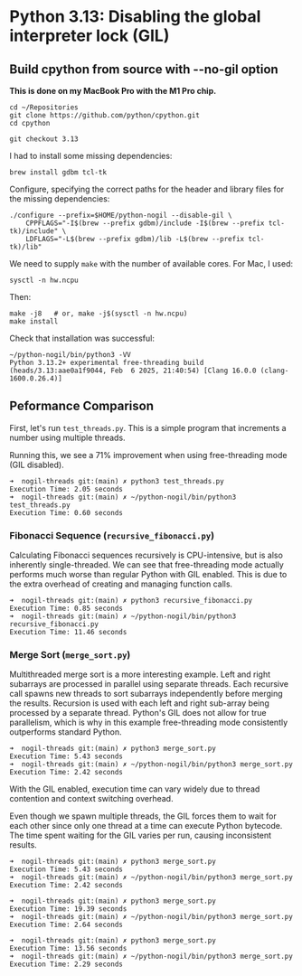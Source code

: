 # Python 3.13: Disabling the global interpreter lock (GIL)

## Build cpython from source with --no-gil option

**This is done on my MacBook Pro with the M1 Pro chip.**

```
cd ~/Repositories
git clone https://github.com/python/cpython.git
cd cpython
```

```
git checkout 3.13
```

I had to install some missing dependencies:

```
brew install gdbm tcl-tk
```

Configure, specifying the correct paths for the header and library files for the missing dependencies:

```
./configure --prefix=$HOME/python-nogil --disable-gil \
    CPPFLAGS="-I$(brew --prefix gdbm)/include -I$(brew --prefix tcl-tk)/include" \
    LDFLAGS="-L$(brew --prefix gdbm)/lib -L$(brew --prefix tcl-tk)/lib"
```

We need to supply `make` with the number of available cores. For Mac, I used:

```
sysctl -n hw.ncpu
```

Then:

```
make -j8   # or, make -j$(sysctl -n hw.ncpu)
make install
```

Check that installation was successful:

```
~/python-nogil/bin/python3 -VV
Python 3.13.2+ experimental free-threading build (heads/3.13:aae0a1f9044, Feb  6 2025, 21:40:54) [Clang 16.0.0 (clang-1600.0.26.4)]
```

## Peformance Comparison

First, let's run `test_threads.py`. This is a simple program that increments a number using multiple threads.

Running this, we see a 71% improvement when using free-threading mode (GIL disabled).

```
➜  nogil-threads git:(main) ✗ python3 test_threads.py 
Execution Time: 2.05 seconds
➜  nogil-threads git:(main) ✗ ~/python-nogil/bin/python3 test_threads.py 
Execution Time: 0.60 seconds
```

### Fibonacci Sequence (`recursive_fibonacci.py`)

Calculating Fibonacci sequences recursively is CPU-intensive, but is also inherently single-threaded. We can see that free-threading mode actually performs much worse than regular Python with GIL enabled. This is due to the extra overhead of creating and managing function calls.

```
➜  nogil-threads git:(main) ✗ python3 recursive_fibonacci.py
Execution Time: 0.85 seconds
➜  nogil-threads git:(main) ✗ ~/python-nogil/bin/python3 recursive_fibonacci.py
Execution Time: 11.46 seconds
```

### Merge Sort (`merge_sort.py`)

Multithreaded merge sort is a more interesting example. Left and right subarrays are processed in parallel using separate threads. Each recursive call spawns new threads to sort subarrays independently before merging the results. Recursion is used with each left and right sub-array being processed by a separate thread. Python's GIL does not allow for true parallelism, which is why in this example free-threading mode consistently outperforms standard Python.

```
➜  nogil-threads git:(main) ✗ python3 merge_sort.py
Execution Time: 5.43 seconds
➜  nogil-threads git:(main) ✗ ~/python-nogil/bin/python3 merge_sort.py
Execution Time: 2.42 seconds
```

With the GIL enabled, execution time can vary widely due to thread contention and context switching overhead.

Even though we spawn multiple threads, the GIL forces them to wait for each other since only one thread at a time can execute Python bytecode. The time spent waiting for the GIL varies per run, causing inconsistent results.

```
➜  nogil-threads git:(main) ✗ python3 merge_sort.py
Execution Time: 5.43 seconds
➜  nogil-threads git:(main) ✗ ~/python-nogil/bin/python3 merge_sort.py
Execution Time: 2.42 seconds
```

```
➜  nogil-threads git:(main) ✗ python3 merge_sort.py                   
Execution Time: 19.39 seconds
➜  nogil-threads git:(main) ✗ ~/python-nogil/bin/python3 merge_sort.py
Execution Time: 2.64 seconds
```

```
➜  nogil-threads git:(main) ✗ python3 merge_sort.py                   
Execution Time: 13.56 seconds
➜  nogil-threads git:(main) ✗ ~/python-nogil/bin/python3 merge_sort.py
Execution Time: 2.29 seconds
```